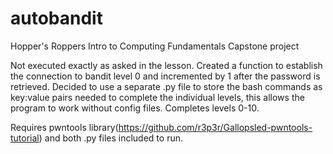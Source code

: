 # autobandit
Hopper's Roppers Intro to Computing Fundamentals Capstone project


Not executed exactly as asked in the lesson. Created a function to establish the connection to bandit level 0 and incremented by 1 after the password is retrieved. Decided to use a separate .py file to store the bash commands as key:value pairs needed to complete the individual levels, this allows the program to work without config files. Completes levels 0-10.

Requires pwntools library(https://github.com/r3p3r/Gallopsled-pwntools-tutorial) and both .py files included to run.
